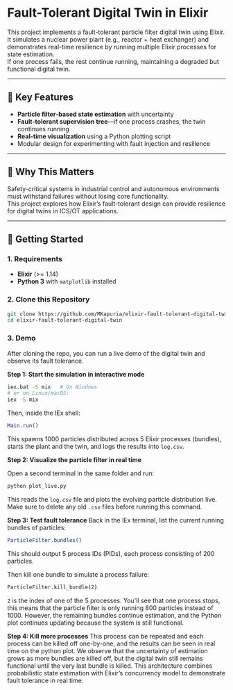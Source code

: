 # Fault-Tolerant Digital Twin in Elixir

This project implements a fault-tolerant particle filter digital twin using Elixir.  
It simulates a nuclear power plant (e.g., reactor + heat exchanger) and demonstrates real-time resilience by running multiple Elixir processes for state estimation.  
If one process fails, the rest continue running, maintaining a degraded but functional digital twin.

---

## 🔹 Key Features
- **Particle filter-based state estimation** with uncertainty  
- **Fault-tolerant supervision tree**—if one process crashes, the twin continues running  
- **Real-time visualization** using a Python plotting script  
- Modular design for experimenting with fault injection and resilience  

---

## 🔹 Why This Matters
Safety-critical systems in industrial control and autonomous environments must withstand failures without losing core functionality.  
This project explores how Elixir’s fault-tolerant design can provide resilience for digital twins in ICS/OT applications.

---

## 🔹 Getting Started

### 1. Requirements
- **Elixir** (>= 1.14)  
- **Python 3** with `matplotlib` installed  

### 2. Clone this Repository
```bash
git clone https://github.com/MKapuria/elixir-fault-tolerant-digital-twin.git
cd elixir-fault-tolerant-digital-twin
```

### 3. Demo
After cloning the repo, you can run a live demo of the digital twin and observe its fault tolerance. 

**Step 1: Start the simulation in interactive mode**

```bash
iex.bat -S mix   # On Windows
# or on Linux/macOS:
iex -S mix
```

Then, inside the IEx shell:
```bash
Main.run()
```
This spawns 1000 particles distributed across 5 Elixir processes (bundles), starts the plant and the twin, and logs the results into ```log.csv```. 

**Step 2: Visualize the particle filter in real time**

Open a second terminal in the same folder and run:
```bash
python plot_live.py
```

This reads the ```log.csv``` file and plots the evolving particle distribution live. Make sure to delete any old ```.csv``` files before running this command. 

**Step 3: Test fault tolerance**
Back in the IEx terminal, list the current running bundles of particles:
```bash
ParticleFilter.bundles()
```
This should output 5 process IDs (PIDs), each process consisting of 200 particles. 

Then kill one bundle to simulate a process failure:
```bash
ParticleFilter.kill_bundle(2)
```
```2``` is the index of one of the 5 processes. 
You'll see that one process stops, this means that the particle filter is only running 800 particles instead of 1000. 
However, the remaining bundles continue estimation, and the Python plot continues updating because the system is still functional. 

**Step 4: Kill more processes**
This process can be repeated and each process can be killed off one-by-one, and the results can be seen in real time on the python plot. 
We observe that the uncertainty of estimation grows as more bundles are killed off, but the digital twin still remains functional until the very last bundle is killed. 
This architecture combines probabilistic state estimation with Elixir’s concurrency model to demonstrate fault tolerance in real time.

